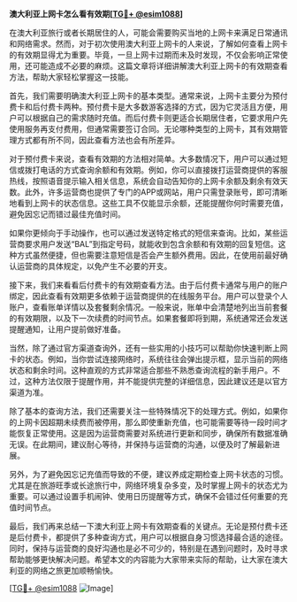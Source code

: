 **澳大利亚上网卡怎么看有效期[[TG💪+ @esim1088](https://t.me/s/esim1088)]**

在澳大利亚旅行或者长期居住的人，可能会需要购买当地的上网卡来满足日常通讯和网络需求。然而，对于初次使用澳大利亚上网卡的人来说，了解如何查看上网卡的有效期显得尤为重要。毕竟，一旦上网卡过期而未及时发现，不仅会影响正常使用，还可能造成不必要的麻烦。这篇文章将详细讲解澳大利亚上网卡的有效期查看方法，帮助大家轻松掌握这一技能。

首先，我们需要明确澳大利亚上网卡的基本类型。通常来说，上网卡主要分为预付费卡和后付费卡两种。预付费卡是大多数游客选择的方式，因为它灵活且方便，用户可以根据自己的需求随时充值。而后付费卡则更适合长期居住者，它要求用户先使用服务再支付费用，但通常需要签订合同。无论哪种类型的上网卡，其有效期管理方式都有所不同，因此查看方法也会有所差异。

对于预付费卡来说，查看有效期的方法相对简单。大多数情况下，用户可以通过短信或拨打电话的方式查询余额和有效期。例如，你可以直接拨打运营商提供的客服热线，按照语音提示输入相关信息，系统会自动告知你的上网卡余额及剩余有效天数。此外，许多运营商也提供了专门的APP或网站，用户只需登录账号，即可清晰地看到上网卡的状态信息。这些工具不仅能显示余额，还能提醒你何时需要充值，避免因忘记而错过最佳充值时间。

如果你更倾向于手动操作，也可以通过发送特定格式的短信来查询。比如，某些运营商要求用户发送“BAL”到指定号码，就能收到包含余额和有效期的回复短信。这种方式虽然便捷，但也需要注意短信是否会产生额外费用。因此，在使用前最好确认运营商的具体规定，以免产生不必要的开支。

接下来，我们来看看后付费卡的有效期查看方法。由于后付费卡通常与用户的账户绑定，因此查看有效期更多依赖于运营商提供的在线服务平台。用户可以登录个人账户，查看账单详情以及套餐剩余情况。一般来说，账单中会清楚地列出当前套餐的有效期限，以及下一次续费的时间节点。如果套餐即将到期，系统通常还会发送提醒通知，让用户提前做好准备。

当然，除了通过官方渠道查询外，还有一些实用的小技巧可以帮助你快速判断上网卡的状态。例如，当你尝试连接网络时，系统往往会弹出提示框，显示当前的网络状态和剩余时间。这种直观的方式非常适合那些不熟悉查询流程的新手用户。不过，这种方法仅限于提醒作用，并不能提供完整的详细信息，因此建议还是以官方渠道为准。

除了基本的查询方法，我们还需要关注一些特殊情况下的处理方式。例如，如果你的上网卡因超期未续费而被停用，那么即使重新充值，也可能需要等待一段时间才能恢复正常使用。这是因为运营商需要对系统进行更新和同步，确保所有数据准确无误。在此期间，建议耐心等待，并保持与运营商的沟通，以便及时了解最新进展。

另外，为了避免因忘记充值而导致的不便，建议养成定期检查上网卡状态的习惯。尤其是在旅游旺季或长途旅行中，网络环境复杂多变，及时掌握上网卡的状态尤为重要。可以通过设置手机闹钟、使用日历提醒等方式，确保不会错过任何重要的充值时间节点。

最后，我们再来总结一下澳大利亚上网卡有效期查看的关键点。无论是预付费卡还是后付费卡，都提供了多种查询方式，用户可以根据自身习惯选择最合适的途径。同时，保持与运营商的良好沟通也是必不可少的，特别是在遇到问题时，及时寻求帮助能够更快解决问题。希望本文的内容能为大家带来实际的帮助，让大家在澳大利亚的网络之旅更加顺畅愉快。

[[TG💪+ @esim1088](https://t.me/s/esim1088) ![Image](https://i.postimg.cc/4NQfJmqS/Snipaste-2025-05-13-00-14-12.png)]